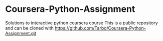 # Coursera-Python-Assignment
Solutions to interactive python coursera course
This is a public repository and can be cloned with https://github.com/Tarbo/Coursera-Python-Assignment.git
